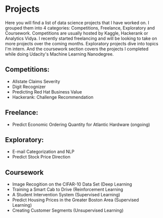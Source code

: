 # Projects

Here you will find a list of data science projects that I have worked on.  I grouped them into 4 categories: Competitions,  Freelance, Exploratory and Coursework.  Competitions are usually hosted by Kaggle, Hackerank or Analytics Vidya.  I recently started freelancing and will be looking to take on more projects over the coming months.  Exploratory projects dive into topics I'm intern.  And the coursework section covers the projects I completed while doing Udacity's Machine Learning Nanodegree.  

## Competitions:
* Allstate Claims Severity
* Digit Recognizer 
* Predicting Red Hat Business Value
* Hackerank: Challenge Recommendation

## Freelance:
* Predict Economic Ordering Quantity for Atlantic Hardware (ongoing)

## Exploratory:
* E-mail Categorization and NLP
* Predict Stock Price Direction

## Coursework
* Image Recogition on the CIFAR-10 Data Set (Deep Learning
* Training a Smart Cab to Drive (Reinforcement Learning
* A Student Intervention System (Supervised Learning)
* Predict Housing Prices in the Greater Boston Area (Supervised Learning)
* Creating Customer Segments (Unsupervised Learning)
